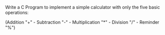 Write a C Program to implement a simple calculator with only the five basic operations:

(Addition "+" - Subtraction "-" - Multiplication "*" - Division "/" - Reminder "%")


